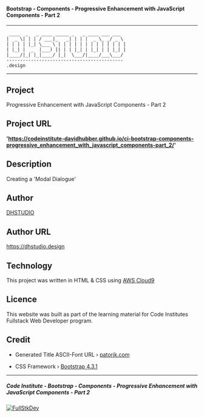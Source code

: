 #### Bootstrap - Components - Progressive Enhancement with JavaScript Components - Part 2


***
     ____  _   _ ____ _____ _   _ ____ ___ ___  
    |  _ \| | | / ___|_   _| | | |  _ \_ _/ _ \ 
    | | | | |_| \___ \ | | | | | | | | | | | | |
    | |_| |  _  |___) || | | |_| | |_| | | |_| |
    |____/|_| |_|____/ |_|  \___/|____/___\___/ 
    -------------------------------------------
    .design
    
***



## Project

Progressive Enhancement with JavaScript Components - Part 2


## Project URL

**'https://codeinstitute-davidhubber.github.io/ci-bootstrap-components-progressive_enhancement_with_javascript_components-part_2/'**


## Description

Creating a 'Modal Dialogue'


## Author

[DHSTUDIO](https://dhstudio.design "DHSTUDIO")


## Author URL

<https://dhstudio.design>


## Technology
This project was written in HTML & CSS using [AWS Cloud9](https://aws.amazon.com/cloud9/ "Cloud9")


## Licence
This website was built as part of the learning material for Code Institutes Fullstack Web Developer program.


## Credit
- Generated Title ASCII-Font URL › [patorjk.com](http://patorjk.com/software/taag/#p=display&c=bash&f=Jerusalem&t=DHSTUDIO "Patorjk")

- CSS Framework › [Bootstrap 4.3.1](https://github.com/twbs/bootstrap "Bootstrap")

***

##### Code Institute - Bootstrap - Components - Progressive Enhancement with JavaScript Components - Part 2

 [![FullStkDev](https://fullstk.dev/_external/fsd.svg)](https://fullstk.dev)

